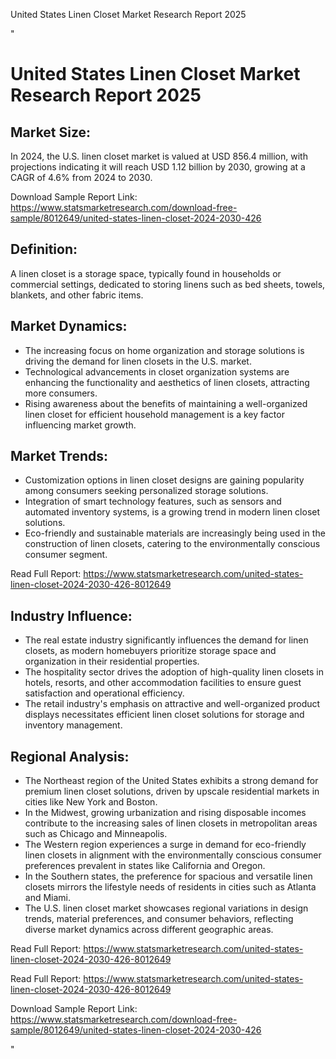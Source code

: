 United States Linen Closet Market Research Report 2025 

"<!DOCTYPE html>
<html>
<head>
<title>United States Linen Closet Market Research Report 2025</title>
</head>
<body>

<h1>United States Linen Closet Market Research Report 2025</h1>

<h2>Market Size:</h2>
<p>In 2024, the U.S. linen closet market is valued at USD 856.4 million, with projections indicating it will reach USD 1.12 billion by 2030, growing at a CAGR of 4.6% from 2024 to 2030.</p>
<p>Download Sample Report Link: <a href='https://www.statsmarketresearch.com/download-free-sample/8012649/united-states-linen-closet-2024-2030-426'>https://www.statsmarketresearch.com/download-free-sample/8012649/united-states-linen-closet-2024-2030-426</a> </p>

<h2>Definition:</h2>
<p>A linen closet is a storage space, typically found in households or commercial settings, dedicated to storing linens such as bed sheets, towels, blankets, and other fabric items.</p>

<h2>Market Dynamics:</h2>
<ul>
  <li>The increasing focus on home organization and storage solutions is driving the demand for linen closets in the U.S. market.</li>
  <li>Technological advancements in closet organization systems are enhancing the functionality and aesthetics of linen closets, attracting more consumers.</li>
  <li>Rising awareness about the benefits of maintaining a well-organized linen closet for efficient household management is a key factor influencing market growth.</li>
</ul>

<h2>Market Trends:</h2>
<ul>
  <li>Customization options in linen closet designs are gaining popularity among consumers seeking personalized storage solutions.</li>
  <li>Integration of smart technology features, such as sensors and automated inventory systems, is a growing trend in modern linen closet solutions.</li>
  <li>Eco-friendly and sustainable materials are increasingly being used in the construction of linen closets, catering to the environmentally conscious consumer segment.</li>
</ul>
<p>Read Full Report: <a href='https://www.statsmarketresearch.com/united-states-linen-closet-2024-2030-426-8012649'>https://www.statsmarketresearch.com/united-states-linen-closet-2024-2030-426-8012649</a></p>

<h2>Industry Influence:</h2>
<ul>
  <li>The real estate industry significantly influences the demand for linen closets, as modern homebuyers prioritize storage space and organization in their residential properties.</li>
  <li>The hospitality sector drives the adoption of high-quality linen closets in hotels, resorts, and other accommodation facilities to ensure guest satisfaction and operational efficiency.</li>
  <li>The retail industry's emphasis on attractive and well-organized product displays necessitates efficient linen closet solutions for storage and inventory management.</li>
</ul>

<h2>Regional Analysis:</h2>
<ul>
  <li>The Northeast region of the United States exhibits a strong demand for premium linen closet solutions, driven by upscale residential markets in cities like New York and Boston.</li>
  <li>In the Midwest, growing urbanization and rising disposable incomes contribute to the increasing sales of linen closets in metropolitan areas such as Chicago and Minneapolis.</li>
  <li>The Western region experiences a surge in demand for eco-friendly linen closets in alignment with the environmentally conscious consumer preferences prevalent in states like California and Oregon.</li>
  <li>In the Southern states, the preference for spacious and versatile linen closets mirrors the lifestyle needs of residents in cities such as Atlanta and Miami.</li>
  <li>The U.S. linen closet market showcases regional variations in design trends, material preferences, and consumer behaviors, reflecting diverse market dynamics across different geographic areas.</li>
</ul>
<p>Read Full Report: <a href='https://www.statsmarketresearch.com/united-states-linen-closet-2024-2030-426-8012649'>https://www.statsmarketresearch.com/united-states-linen-closet-2024-2030-426-8012649</a></p>

<p>Read Full Report: <a href='https://www.statsmarketresearch.com/united-states-linen-closet-2024-2030-426-8012649'>https://www.statsmarketresearch.com/united-states-linen-closet-2024-2030-426-8012649</a></p>
<p>Download Sample Report Link: <a href='https://www.statsmarketresearch.com/download-free-sample/8012649/united-states-linen-closet-2024-2030-426'>https://www.statsmarketresearch.com/download-free-sample/8012649/united-states-linen-closet-2024-2030-426</a></p>
</body>
</html>"
